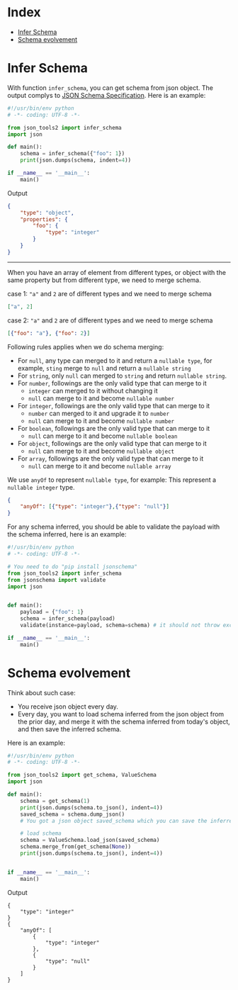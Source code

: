 # Index
* [Infer Schema](#infer-schema)
* [Schema evolvement](#schema-evolvement)

# Infer Schema

With function `infer_schema`, you can get schema from json object. The output complys to [JSON Schema Specification](https://json-schema.org/specification.html). Here is an example:

```python
#!/usr/bin/env python
# -*- coding: UTF-8 -*-

from json_tools2 import infer_schema
import json

def main():
    schema = infer_schema({"foo": 1})
    print(json.dumps(schema, indent=4))

if __name__ == '__main__':
    main()
```
Output
```json
{
    "type": "object",
    "properties": {
        "foo": {
            "type": "integer"
        }
    }
}
```
---
When you have an array of element from different types, or object with the same property but from different type, we need to merge schema.

case 1: `"a"` and `2` are of different types and we need to merge schema
```json
["a", 2]
```
case 2: `"a"` and `2` are of different types and we need to merge schema
```json
[{"foo": "a"}, {"foo": 2}]
```

Following rules applies when we do schema merging:
* For `null`, any type can merged to it and return a `nullable type`, for example, `sting` merge to `null` and return a `nullable string`
* For `string`, only `null` can merged to `string` and return `nullable string`.
* For `number`, followings are the only valid type that can merge to it
    * `integer` can merged to it without changing it
    * `null` can merge to it and become `nullable number`
* For `integer`, followings are the only valid type that can merge to it
    * `number` can merged to it and upgrade it to `number`
    * `null` can merge to it and become `nullable number`
* For `boolean`, followings are the only valid type that can merge to it
    * `null` can merge to it and become `nullable boolean`
* For `object`, followings are the only valid type that can merge to it
    * `null` can merge to it and become `nullable object`
* For `array`, followings are the only valid type that can merge to it
    * `null` can merge to it and become `nullable array`


We use `anyOf` to represent `nullable type`, for example:
This represent a `nullable integer` type.
```json
{
    "anyOf": [{"type": "integer"},{"type": "null"}]
}
```

For any schema inferred, you should be able to validate the payload with the schema inferred, here is an example:
```python
#!/usr/bin/env python
# -*- coding: UTF-8 -*-

# You need to do "pip install jsonschema"
from json_tools2 import infer_schema
from jsonschema import validate
import json


def main():
    payload = {"foo": 1}
    schema = infer_schema(payload)
    validate(instance=payload, schema=schema) # it should not throw exception

if __name__ == '__main__':
    main()

```

# Schema evolvement

Think about such case:
* You receive json object every day.
* Every day, you want to load schema inferred from the json object from the prior day, and merge it with the schema inferred from today's object, and then save the inferred schema.

Here is an example:
```python
#!/usr/bin/env python
# -*- coding: UTF-8 -*-

from json_tools2 import get_schema, ValueSchema
import json

def main():
    schema = get_schema(1)
    print(json.dumps(schema.to_json(), indent=4))
    saved_schema = schema.dump_json()
    # You got a json object saved_schema which you can save the inferred schema

    # load schema
    schema = ValueSchema.load_json(saved_schema)
    schema.merge_from(get_schema(None))
    print(json.dumps(schema.to_json(), indent=4))


if __name__ == '__main__':
    main()
```
Output
```
{
    "type": "integer"
}
{
    "anyOf": [
        {
            "type": "integer"
        },
        {
            "type": "null"
        }
    ]
}
```
